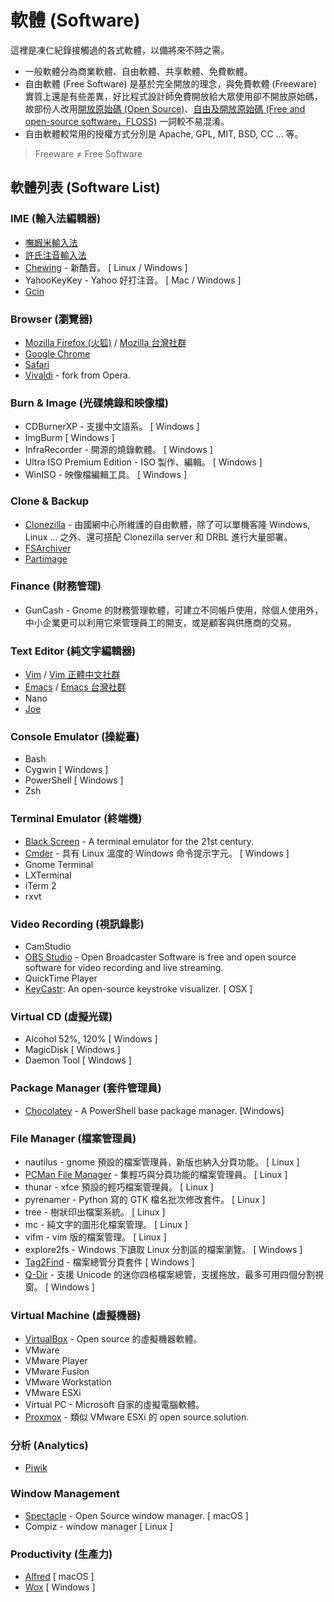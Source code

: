# 軟體 (Software)

這裡是凍仁紀錄接觸過的各式軟體，以備將來不時之需。

- 一般軟體分為商業軟體、自由軟體、共享軟體、免費軟體。
- 自由軟體 (Free Software) 是基於完全開放的理念，與免費軟體 (Freeware) 實質上還是有些差異，好比程式設計師免費開放給大眾使用卻不開放原始碼，故部份人改用[開放原始碼 (Open Source)][open_source]、[自由及開放原始碼 (Free and open-source software，FLOSS)][floss] 一詞較不易混淆。
- 自由軟體較常用的授權方式分別是 Apache, GPL, MIT, BSD, CC ... 等。

> Freeware ≠ Free Software

[open_source]: https://zh.wikipedia.org/wiki/开放源代码
[floss]: https://zh.wikipedia.org/wiki/自由及开放源代码软件


## 軟體列表 (Software List)

### IME (輸入法編輯器)

- [嘸蝦米輸入法][ovff]
- [許氏注音輸入法](hsu-key)
- [Chewing][chewing] - 新酷音。 [ Linux / Windows ]
- YahooKeyKey - Yahoo 好打注音。 [ Mac / Windows ]
- [Gcin][gcin]

[ovff]: https://boshiamy.com
[hsu-key]: https://zh.wikipedia.org/wiki/%E8%87%AA%E7%84%B6%E8%BC%B8%E5%85%A5%E6%B3%95#.E8.A8.B1.E6.B0.8F.E9.8D.B5.E7.9B.A4
[chewing]: http://chewing.im/
[gcin]: http://hyperrate.com/dir.php?eid=67


### Browser (瀏覽器)

* [Mozilla Firefox (火狐)][firefox] / [Mozilla 台灣社群][moztw]
* [Google Chrome][chrome]
* [Safari][safari]
* [Vivaldi][vivaldi] - fork from Opera.

[firefox]: https://moztw.org/firefox/
[moztw]: https://moztw.org
[chrome]: https://www.google.com.tw/chrome/
[safari]: http://www.apple.com/tw/safari/
[vivaldi]: https://vivaldi.com/?lang=zh_TW


### Burn & Image (光碟燒錄和映像檔)

- CDBurnerXP - 支援中文語系。 [ Windows ]
- ImgBurm [ Windows ]
- InfraRecorder - 開源的燒錄軟體。 [ Windows ]
- Ultra ISO Premium Edition - ISO 製作、編輯。 [ Windows ]
- WinISO - 映像檔編輯工具。 [ Windows ]

### Clone & Backup

- [Clonezilla][clonezilla] - 由國網中心所維護的自由軟體，除了可以單機客隆 Windows, Linux ... 之外、還可搭配 Clonezilla server 和 DRBL 進行大量部署。
- [FSArchiver][fsarchiver]
- [Partimage][partimage]

[clonezilla]: http://clonezilla.nchc.org.tw/
[fsarchiver]: http://www.fsarchiver.org/
[partimage]: http://www.partimage.org/

### Finance (財務管理)

- GunCash - Gnome 的財務管理軟體，可建立不同帳戶使用，除個人使用外，中小企業更可以利用它來管理員工的開支，或是顧客與供應商的交易。

### Text Editor (純文字編輯器)

- [Vim][vim] / [Vim 正體中文社群][vim_tw]
- [Emacs][emacs] / [Emacs 台灣社群][emacs_tw]
- Nano
- [Joe][joe]

[vim]: http://www.vim.org/
[vim_tw]: http://www.vim.tw/
[emacs]: https://www.gnu.org/software/emacs/
[emacs_tw]: http://emacser.tw
[joe]: http://joe-editor.sourceforge.net/

### Console Emulator (操緃臺)

- Bash
- Cygwin [ Windows ]
- PowerShell [ Windows ]
- Zsh

### Terminal Emulator (終端機)

- [Black Screen][black_screen] - A terminal emulator for the 21st century.
- [Cmder][cmder] - 具有 Linux 溫度的 Windows 命令提示字元。 [ Windows ]
- Gnome Terminal
- LXTerminal
- iTerm 2
- rxvt

[black_screen]: https://github.com/shockone/black-screen
[cmder]: http://cmder.net


### Video Recording (視訊錄影)

- CamStudio
- [OBS Studio][obs] - Open Broadcaster Software is free and open source software for video recording and live streaming.
- QuickTime Player
- [KeyCastr][keycastr]: An open-source keystroke visualizer. [ OSX ]

[keycastr]: https://github.com/keycastr/keycastr
[obs]: https://obsproject.com


### Virtual CD (虛擬光碟)

- Alcohol 52%, 120% [ Windows ]
- MagicDisk [ Windows ]
- Daemon Tool [ Windows ]


### Package Manager (套件管理員)

- [Chocolatey](chocolatey) - A PowerShell base package manager. [Windows]

[chocolatey]: https://chocolatey.org/

### File Manager (檔案管理員)

- nautilus - gnome 預設的檔案管理員，新版也納入分頁功能。 [ Linux ]
- [PCMan File Manager][pcmanfm] - 集輕巧與分頁功能的檔案管理員。 [ Linux ]
- thunar - xfce 預設的輕巧檔案管理員。 [ Linux ]
- pyrenamer - Python 寫的 GTK 檔名批次修改套件。 [ Linux ]
- tree - 樹狀印出檔案系統。 [ Linux ]
- mc - 純文字的圖形化檔案管理。 [ Linux ]
- vifm - vim 版的檔案管理。 [ Linux ]
- explore2fs - Windows 下讀取 Linux 分割區的檔案瀏覽。 [ Windows ]
- [Tag2Find][tag2find] - 檔案總管分頁套件 [ Windows ]
- [Q-Dir][qdir] - 支援 Unicode 的迷你四格檔案總管，支援拖放，最多可用四個分割視窗。 [ Windows ]

[pcmanfm]: https://wiki.lxde.org/en/PCManFM
[tag2find]: http://www.tag2find.com/tag2find0.0.html
[qdir]: http://www.softwareok.com/?seite=Freeware/Q-Dir

### Virtual Machine (虛擬機器)

- [VirtualBox][virtualbox] - Open source 的虛擬機器軟體。
- VMware
 - VMware Player
 - VMware Fusion
 - VMware Workstation
 - VMware ESXi
- Virtual PC - Microsoft 自家的虛擬電腦軟體。
- [Proxmox][proxmox] - 類似 VMware ESXi 的 open source solution.

[proxmox]: https://www.proxmox.com/
[virtualbox]: https://www.virtualbox.org/

### 分析 (Analytics)

* [Piwik][piwik]

[piwik]: https://piwik.org/

### Window Management

* [Spectacle][spectacle] - Open Source window manager. [ macOS ]
* Compiz - window manager [ Linux ]

[spectacle]: https://www.spectacleapp.com/

### Productivity (生產力)

- [Alfred][alfred] [ macOS ]
- [Wox][wox] [ Windows ]

[alfred]: https://www.alfredapp.com/
[wox]: https://github.com/Wox-launcher/Wox